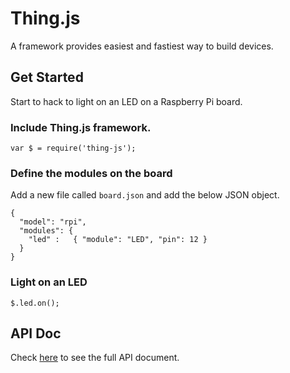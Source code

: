 # Thing.js
A framework provides easiest and fastiest way to build devices.

## Get Started
Start to hack to light on an LED on a Raspberry Pi board.

### Include Thing.js framework.
```
var $ = require('thing-js');
```

### Define the modules on the board
Add a new file called `board.json` and add the below JSON object.
```
{
  "model": "rpi",
  "modules": {
    "led" :   { "module": "LED", "pin": 12 }
  }
}
```

### Light on an LED
```
$.led.on();
```

## API Doc
Check [here][api-doc] to see the full API document.

[api-doc]: https://thing-js.github.io/doc
